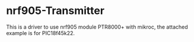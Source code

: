 # nrf905-Transmitter
This is a driver to use nrf905 module PTR8000+ with mikroc, the attached example is for PIC18f45k22.
